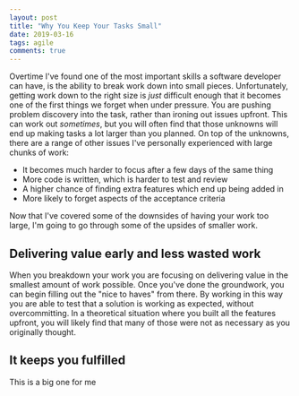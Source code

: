 ```yaml
---
layout: post
title: "Why You Keep Your Tasks Small"
date: 2019-03-16
tags: agile
comments: true
---
```


Overtime I've found one of the most important skills a software developer can have, is the ability to break work down into small pieces.
Unfortunately, getting work down to the right size is _just_ difficult enough that it becomes one of the first things we forget when under pressure.
You are pushing problem discovery into the task, rather than ironing out issues upfront.
This can work out _sometimes_, but you will often find that those unknowns will end up making tasks a lot larger than you planned.
On top of the unknowns, there are a range of other issues I've personally experienced with large chunks of work:

- It becomes much harder to focus after a few days of the same thing
- More code is written, which is harder to test and review
- A higher chance of finding extra features which end up being added in
- More likely to forget aspects of the acceptance criteria

Now that I've covered some of the downsides of having your work too large, I'm going to go through some of the upsides of smaller work.

## Delivering value early and less wasted work

When you breakdown your work you are focusing on delivering value in the smallest amount of work possible.
Once you've done the groundwork, you can begin filling out the "nice to haves" from there.
By working in this way you are able to test that a solution is working as expected, without overcommitting.
In a theoretical situation where you built all the features upfront, you will likely find that many of those were not as necessary as you originally thought.

## It keeps you fulfilled

This is a big one for me
